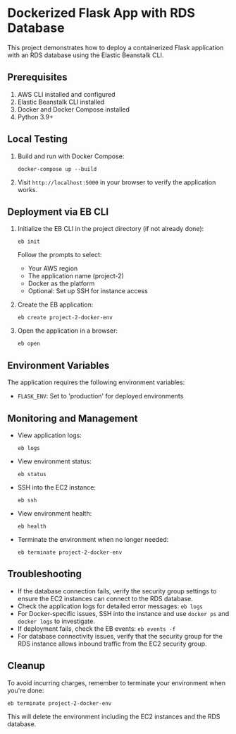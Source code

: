 # Dockerized Flask App with RDS Database

This project demonstrates how to deploy a containerized Flask application with an RDS database using the Elastic Beanstalk CLI.

## Prerequisites

1. AWS CLI installed and configured
2. Elastic Beanstalk CLI installed
3. Docker and Docker Compose installed
4. Python 3.9+

## Local Testing

1. Build and run with Docker Compose:
   ```
   docker-compose up --build
   ```

2. Visit `http://localhost:5000` in your browser to verify the application works.

## Deployment via EB CLI

1. Initialize the EB CLI in the project directory (if not already done):
   ```
   eb init
   ```
   Follow the prompts to select:
   - Your AWS region
   - The application name (project-2)
   - Docker as the platform
   - Optional: Set up SSH for instance access


2. Create the EB application:
   ```
   eb create project-2-docker-env
   ```

3. Open the application in a browser:
   ```
   eb open
   ```

## Environment Variables

The application requires the following environment variables:

- `FLASK_ENV`: Set to 'production' for deployed environments

## Monitoring and Management

- View application logs:
  ```
  eb logs
  ```

- View environment status:
  ```
  eb status
  ```

- SSH into the EC2 instance:
  ```
  eb ssh
  ```

- View environment health:
  ```
  eb health
  ```

- Terminate the environment when no longer needed:
  ```
  eb terminate project-2-docker-env
  ```


## Troubleshooting

- If the database connection fails, verify the security group settings to ensure the EC2 instances can connect to the RDS database.
- Check the application logs for detailed error messages: `eb logs`
- For Docker-specific issues, SSH into the instance and use `docker ps` and `docker logs` to investigate.
- If deployment fails, check the EB events: `eb events -f`
- For database connectivity issues, verify that the security group for the RDS instance allows inbound traffic from the EC2 security group.

## Cleanup

To avoid incurring charges, remember to terminate your environment when you're done:
```
eb terminate project-2-docker-env
```

This will delete the environment including the EC2 instances and the RDS database.